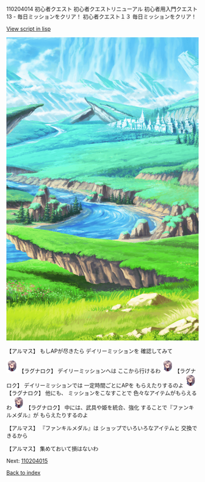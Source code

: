 110204014 初心者クエスト  初心者クエストリニューアル 初心者用入門クエスト 13 - 毎日ミッションをクリア！ 初心者クエスト１３ 毎日ミッションをクリア！

[View script in lisp](../scripts/110204014.txt)

![plain.png](../images/backgrounds/plain.png)

【アルマス】
もしAPが尽きたら
デイリーミッションを
確認してみて

<img src="../images/units/103611.png" alt="103611.png" height="34"/>
【ラグナロク】
デイリーミッションへは
ここから行けるわ

<img src="../images/units/103611.png" alt="103611.png" height="34"/>
【ラグナロク】
デイリーミッションでは
一定時間ごとにAPを
もらえたりするのよ

<img src="../images/units/103611.png" alt="103611.png" height="34"/>
【ラグナロク】
他にも、
ミッションをこなすことで
色々なアイテムがもらえるわ

<img src="../images/units/103611.png" alt="103611.png" height="34"/>
【ラグナロク】
中には、武具や姫を統合、強化
することで『ファンキルメダル』が
もらえたりするのよ

【アルマス】
『ファンキルメダル』は
ショップでいろいろなアイテムと
交換できるから

【アルマス】
集めておいて損はないわ

Next: [110204015](110204015.md)

[Back to index](index.md)
